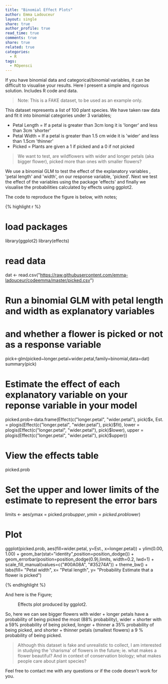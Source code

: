 ```yaml
---
title: "Binomial Effect Plots"
author: Emma Ladouceur 
layout: single
share: true
author_profile: true
read_time: true
comments: true
share: true
related: true
categories:
  - R
tags:
  - ROpensci
---
```


If you have binomial data and categorical/binomial variables, it can be difficult to visualise your results. Here I present a simple and rigorous solution. Includes R code and data.

> Note: This is a FAKE dataset, to be used as an example only. 

This dataset represents a list of 100 plant species. We have taken raw data and fit it into binomial categories under 3 variables;

* Petal Length = If a petal is greater than 3cm long it is 'longer' and less than 3cm 'shorter'
* Petal Width = If a petal is greater than 1.5 cm wide it is 'wider' and less than 1.5cm 'thinner' 
* Picked = Plants are given a 1 if picked and a 0 if not picked

> We want to test, are wildflowers with wider and longer petals (aka bigger flower), picked more than ones with smaller flowers?

We use a binomial GLM to test the effect of the explanatory variables , 'petal length' and 'width', on our response variable, 'picked'. Next we test the effect of the variables using the package 'effects' and finally we visualise the probabilities calculated by effects using ggplot2.

The code to reproduce the figure is below, with notes;


{% highlight r %}

# load packages
library(ggplot2)
library(effects)

# read data
dat <- read.csv("https://raw.githubusercontent.com/emma-ladouceur/codeemma/master/picked.csv")

# Run a binomial GLM with petal length and width as explanatory variables
# and whether a flower is picked or not as a response variable
pick<-glm(picked~longer.petal+wider.petal,family=binomial,data=dat)
summary(pick)

# Estimate the effect of each  explanatory variable on your reponse variable  in your model
picked.prob<-data.frame(Effect(c("longer.petal", "wider.petal"), pick)$x, 
                      Est. = plogis(Effect(c("longer.petal", "wider.petal"), pick)$fit), 
                      lower = plogis(Effect(c("longer.petal", "wider.petal"), pick)$lower),
                      upper = plogis(Effect(c("longer.petal", "wider.petal"), pick)$upper))

# View the effects table
picked.prob

# Set the upper and lower limits of the estimate to represent the error bars
limits <- aes(ymax = picked.prob$upper, ymin=picked.prob$lower)

# Plot
ggplot(picked.prob, aes(fill=wider.petal, y=Est., x=longer.petal)) + ylim(0.00, 1.00) + 
  geom_bar(stat="identity",position=position_dodge()) + geom_errorbar(position=position_dodge(0.9),limits, width=0.2, lwd=1) + 
  scale_fill_manual(values=c("#00A08A", "#35274A")) +  theme_bw() +
  labs(fill= "Petal width", x= "Petal length", y= "Probability Estimate that a flower is picked")
  
  
{% endhighlight %}


And here is the Figure;
<figure style="width: 550px" class="align-center">
  <img src="{{ site.url }}{{ site.baseurl }}/assets/images/posts/Picked.png" alt="">
  <figcaption>Effects plot produced by ggplot2.</figcaption>
</figure>

So, here we can see  bigger flowers with wider + longer petals have a probability of being  picked the most (88% probability), wider + shorter  with a 59% probability of being picked,  longer + thinner a 35% probability of being picked,  and shorter + thinner petals (smallest flowers) a 9 % probability of being picked.


> Although this dataset is fake and unrealistic to collect, I am interested in studying the 'charisma' of flowers in the future; ie. what makes a flower beautiful? And in context of conservation biology; what makes people care about plant species?


Feel free to contact me with any questions or if the code doesn't work for you.
